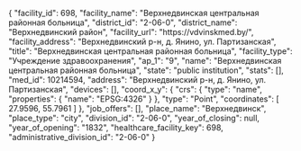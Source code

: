 {
    "facility_id": 698,
    "facility_name": "Верхнедвинская центральная районная больница",
    "district_id": "2-06-0",
    "district_name": "Верхнедвинский район",
    "facility_url": "https:\/\/vdvinskmed.by\/",
    "facility_address": "Верхнедвинский р-н, д. Янино, ул. Партизанская",
    "title": "Верхнедвинская центральная районная больница",
    "facility_type": "Учреждение здравоохранения",
    "ap_1": "9",
    "name": "Верхнедвинская центральная районная больница",
    "state": "public institution",
    "stats": [],
    "med_id": 10214594,
    "address": "Верхнедвинский р-н, д. Янино, ул. Партизанская",
    "devices": [],
    "coord_x_y": {
        "crs": {
            "type": "name",
            "properties": {
                "name": "EPSG:4326"
            }
        },
        "type": "Point",
        "coordinates": [
            27.9596,
            55.7961
        ]
    },
    "job_offers": [],
    "place_name": "Верхнедвинск",
    "place_type": "city",
    "division_id": "2-06-0",
    "year_of_closing": null,
    "year_of_opening": "1832",
    "healthcare_facility_key": 698,
    "administrative_division_id": "2-06-0"
}